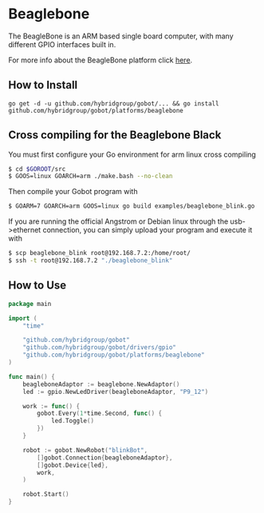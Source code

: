 # Beaglebone

The BeagleBone is an ARM based single board computer, with many different GPIO interfaces built in.

For more info about the BeagleBone platform click [here](http://beagleboard.org/Products/BeagleBone+Black).

## How to Install
```
go get -d -u github.com/hybridgroup/gobot/... && go install github.com/hybridgroup/gobot/platforms/beaglebone
```

## Cross compiling for the Beaglebone Black
You must first configure your Go environment for arm linux cross compiling

```bash
$ cd $GOROOT/src
$ GOOS=linux GOARCH=arm ./make.bash --no-clean
```

Then compile your Gobot program with

```bash
$ GOARM=7 GOARCH=arm GOOS=linux go build examples/beaglebone_blink.go
```

If you are running the official Angstrom or Debian linux through the usb->ethernet connection, you can simply upload your program and execute it with

```bash
$ scp beaglebone_blink root@192.168.7.2:/home/root/
$ ssh -t root@192.168.7.2 "./beaglebone_blink"
```

## How to Use

```go
package main

import (
	"time"

	"github.com/hybridgroup/gobot"
	"github.com/hybridgroup/gobot/drivers/gpio"
	"github.com/hybridgroup/gobot/platforms/beaglebone"
)

func main() {
	beagleboneAdaptor := beaglebone.NewAdaptor()
	led := gpio.NewLedDriver(beagleboneAdaptor, "P9_12")

	work := func() {
		gobot.Every(1*time.Second, func() {
			led.Toggle()
		})
	}

	robot := gobot.NewRobot("blinkBot",
		[]gobot.Connection{beagleboneAdaptor},
		[]gobot.Device{led},
		work,
	)

	robot.Start()
}
```
